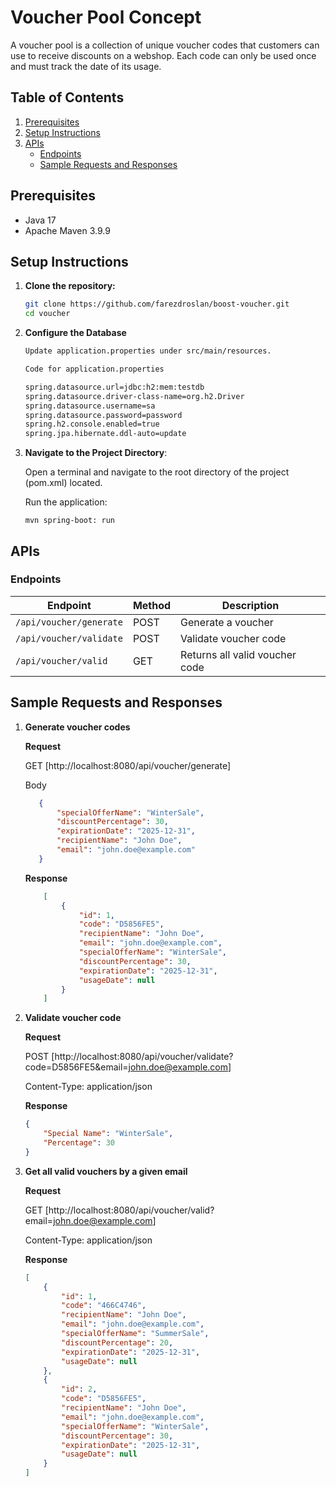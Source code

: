 # Voucher Pool Concept

A voucher pool is a collection of unique voucher codes that
customers can use to receive discounts on a webshop. Each code can only be used once and must track the date of its usage.

## Table of Contents

1. [Prerequisites](#prerequisites)
2. [Setup Instructions](#setup-instructions)
3. [APIs](#apis)
   - [Endpoints](#endpoints)
   - [Sample Requests and Responses](#sample-requests-and-responses)

## Prerequisites
- Java 17
- Apache Maven 3.9.9

## Setup Instructions

1. **Clone the repository:**

    ```bash
    git clone https://github.com/farezdroslan/boost-voucher.git
    cd voucher
    ```

2. **Configure the Database**

    ```bash
    Update application.properties under src/main/resources.

    Code for application.properties
    ```

    ```bash
    spring.datasource.url=jdbc:h2:mem:testdb
    spring.datasource.driver-class-name=org.h2.Driver
    spring.datasource.username=sa
    spring.datasource.password=password
    spring.h2.console.enabled=true
    spring.jpa.hibernate.ddl-auto=update
    ```
   
3. **Navigate to the Project Directory**:

   Open a terminal and navigate to the root directory of the project (pom.xml) located.

   Run the application:

   ```
   mvn spring-boot: run
   ```

## APIs

### Endpoints

|Endpoint                                     | Method   |  Description                    |
|---------------------------------------------|----------|---------------------------------|
|`/api/voucher/generate`                      | POST     | Generate a voucher              |
|`/api/voucher/validate`                      | POST     | Validate voucher code                                                                                       |
|`/api/voucher/valid`                         | GET      | Returns all valid voucher code                               |


## Sample Requests and Responses

1. **Generate voucher codes**

    **Request**

    GET [http://localhost:8080/api/voucher/generate]
    
   Body
   ```json
      {
          "specialOfferName": "WinterSale",
          "discountPercentage": 30,
          "expirationDate": "2025-12-31",
          "recipientName": "John Doe",
          "email": "john.doe@example.com"
      }
   ```
   
   **Response**
   
   ```json
       [
           {
               "id": 1,
               "code": "D5856FE5",
               "recipientName": "John Doe",
               "email": "john.doe@example.com",
               "specialOfferName": "WinterSale",
               "discountPercentage": 30,
               "expirationDate": "2025-12-31",
               "usageDate": null
           }
       ]
   ```

2. **Validate voucher code**

    **Request**

    POST [http://localhost:8080/api/voucher/validate?code=D5856FE5&email=john.doe@example.com]
    
   Content-Type: application/json

    **Response**
    
    ```json
    {
        "Special Name": "WinterSale",
        "Percentage": 30
    }
    ```

3. **Get all valid vouchers by a given email**

    **Request**

    GET [http://localhost:8080/api/voucher/valid?email=john.doe@example.com]
    
   Content-Type: application/json

    **Response**

    ```json
    [
        {
            "id": 1,
            "code": "466C4746",
            "recipientName": "John Doe",
            "email": "john.doe@example.com",
            "specialOfferName": "SummerSale",
            "discountPercentage": 20,
            "expirationDate": "2025-12-31",
            "usageDate": null
        },
        {
            "id": 2,
            "code": "D5856FE5",
            "recipientName": "John Doe",
            "email": "john.doe@example.com",
            "specialOfferName": "WinterSale",
            "discountPercentage": 30,
            "expirationDate": "2025-12-31",
            "usageDate": null
        }
    ]
    ```

